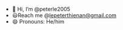 - 👋 Hi, I’m @peterle2005
- 😃Reach me @lepeterthienan@gmail.com
- 😄 Pronouns: He/him


<!---
peterle2005/peterle2005 is a ✨ special ✨ repository because its `README.md` (this file) appears on your GitHub profile.
You can click the Preview link to take a look at your changes.
--->

